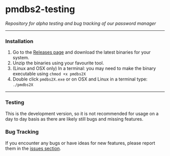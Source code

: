 # pmdbs2-testing
_Repository for alpha testing and bug tracking of our password manager_

---
### Installation

1. Go to the [Releases page](https://github.com/frederik-hoeft/pmdbs2-testing/releases) and download the latest binaries for your system.
2. Unzip the binaries using your favourite tool.
3. (Linux and OSX only) In a terminal: you may need to make the binary executable using `chmod +x pmdbs2X`
4. Double click `pmdbs2X.exe` or on OSX and Linux in a terminal type: `./pmdbs2X`

---

### Testing

This is the development version, so it is not recommended for usage on a day to day basis as there are likely still bugs and missing features.

### Bug Tracking

If you encounter any bugs or have ideas for new features, please report them in the [issues section](https://github.com/frederik-hoeft/pmdbs2-testing/issues/new/choose).
